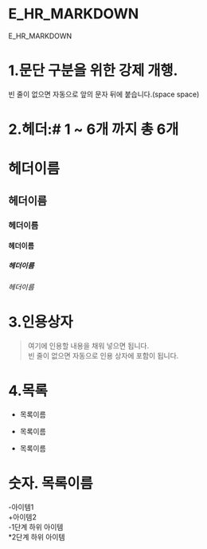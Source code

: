 # E_HR_MARKDOWN
E_HR_MARKDOWN

# 1.문단 구분을 위한 강제 개행.  
빈 줄이 없으면 자동으로 앞의 문자 뒤에 붙습니다.(space space)

# 2.헤더:# 1 ~ 6개 까지 총 6개  
# 헤더이름  
## 헤더이름  
### 헤더이름  
#### 헤더이름  
##### 헤더이름  
###### 헤더이름

# 3.인용상자
>여기에 인용할 내용을 채워 넣으면 됩니다.  
빈 줄이 없으면 자동으로 인용 상자에 포함이 됩니다.

# 4.목록
* 목록이름
- 목록이름
+ 목록이름

#  숫자. 목록이름

-아이템1  
+아이템2  
  -1단계 하위 아이템  
  *2단계 하위 아이템
